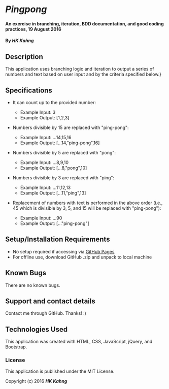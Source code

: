 # _Pingpong_

#### An exercise in branching, iteration, BDD documentation, and good coding practices, 19 August 2016

#### By _**HK Kahng**_

## Description

This application uses branching logic and iteration to output a series of numbers and text based on user input and by the criteria specified below.}

## Specifications

* It can count up to the provided number:
  * Example Input: 3
  * Example Output: [1,2,3]

* Numbers divisible by 15 are replaced with "ping-pong":
  * Example Input: ...14,15,16
  * Example Output: [...14,"ping-pong",16]

* Numbers divisible by 5 are replaced with "pong":
  * Example Input: ...8,9,10
  * Example Output: [...8,"pong",10]

* Numbers divisible by 3 are replaced with "ping":
  * Example Input: ...11,12,13
  * Example Output: [...11,"ping",13]

* Replacement of numbers with text is performed in the above order (i.e., 45 which is divisible by 3, 5, and 15 will be replaced with "ping-pong"):
  * Example Input: ...90
  * Example Output: [..."ping-pong"]  

## Setup/Installation Requirements

* No setup required if accessing via [GitHub Pages](https://eeronomicon.github.io/pingpong/)
* For offline use, download GitHub .zip and unpack to local machine

## Known Bugs

There are no known bugs.

## Support and contact details

Contact me through GitHub. Thanks! :)

## Technologies Used

This application was created with HTML, CSS, JavaScript, jQuery, and Bootstrap.

### License

This application is published under the MIT License.

Copyright (c) 2016 **_HK Kahng_**
